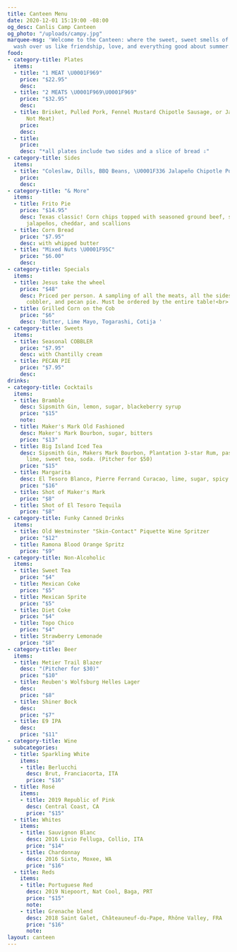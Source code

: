 ```yaml
---
title: Canteen Menu
date: 2020-12-01 15:19:00 -08:00
og_desc: Canlis Camp Canteen
og_photo: "/uploads/campy.jpg"
marquee-msg: 'Welcome to the Canteen: where the sweet, sweet smells of premium meats
  wash over us like friendship, love, and everything good about summer. '
food:
- category-title: Plates
  items:
  - title: "1 MEAT \U0001F969"
    price: "$22.95"
    desc: 
  - title: "2 MEATS \U0001F969\U0001F969"
    price: "$32.95"
    desc: 
  - title: Brisket, Pulled Pork, Fennel Mustard Chipotle Sausage, or Jackfruit ( ⇦
      Not Meat)
    price: 
    desc: 
  - title: 
    price: 
    desc: "*all plates include two sides and a slice of bread ⇩"
- category-title: Sides
  items:
  - title: "Coleslaw, Dills, BBQ Beans, \U0001F336️ Jalapeño Chipotle Potato Chips"
    price: 
    desc: 
- category-title: "& More"
  items:
  - title: Frito Pie
    price: "$14.95"
    desc: Texas classic! Corn chips topped with seasoned ground beef, sour cream,
      jalapeños, cheddar, and scallions
  - title: Corn Bread
    price: "$7.95"
    desc: with whipped butter
  - title: "Mixed Nuts \U0001F95C"
    price: "$6.00"
    desc: 
- category-title: Specials
  items:
  - title: Jesus take the wheel
    price: "$48"
    desc: Priced per person. A sampling of all the meats, all the sides, cornbread,
      cobbler, and pecan pie. Must be ordered by the entire table!<br> <img src='https://canlis.com/uploads/mandancing.gif'/>
  - title: Grilled Corn on the Cob
    price: "$6"
    desc: 'Butter, Lime Mayo, Togarashi, Cotija '
- category-title: Sweets
  items:
  - title: Seasonal COBBLER
    price: "$7.95"
    desc: with Chantilly cream
  - title: PECAN PIE
    price: "$7.95"
    desc: 
drinks:
- category-title: Cocktails
  items:
  - title: Bramble
    desc: Sipsmith Gin, lemon, sugar, blackeberry syrup
    price: "$15"
    note: 
  - title: Maker's Mark Old Fashioned
    desc: Maker's Mark Bourbon, sugar, bitters
    price: "$13"
  - title: Big Island Iced Tea
    desc: Sipsmith Gin, Makers Mark Bourbon, Plantation 3-star Rum, passion fruit,
      lime, sweet tea, soda. (Pitcher for $50)
    price: "$15"
  - title: Margarita
    desc: El Tesoro Blanco, Pierre Ferrand Curacao, lime, sugar, spicy tamarind salt
    price: "$16"
  - title: Shot of Maker's Mark
    price: "$8"
  - title: Shot of El Tesoro Tequila
    price: "$8"
- category-title: Funky Canned Drinks
  items:
  - title: Old Westminster "Skin-Contact" Piquette Wine Spritzer
    price: "$12"
  - title: Ramona Blood Orange Spritz
    price: "$9"
- category-title: Non-Alcoholic
  items:
  - title: Sweet Tea
    price: "$4"
  - title: Mexican Coke
    price: "$5"
  - title: Mexican Sprite
    price: "$5"
  - title: Diet Coke
    price: "$4"
  - title: Topo Chico
    price: "$4"
  - title: Strawberry Lemonade
    price: "$8"
- category-title: Beer
  items:
  - title: Metier Trail Blazer
    desc: "(Pitcher for $30)"
    price: "$10"
  - title: Reuben's Wolfsburg Helles Lager
    desc: 
    price: "$8"
  - title: Shiner Bock
    desc: 
    price: "$7"
  - title: E9 IPA
    desc: 
    price: "$11"
- category-title: Wine
  subcategories:
  - title: Sparkling White
    items:
    - title: Berlucchi
      desc: Brut, Franciacorta, ITA
      price: "$16"
  - title: Rosé
    items:
    - title: 2019 Republic of Pink
      desc: Central Coast, CA
      price: "$15"
  - title: Whites
    items:
    - title: Sauvignon Blanc
      desc: 2016 Livio Felluga, Collio, ITA
      price: "$14"
    - title: Chardonnay
      desc: 2016 Sixto, Moxee, WA
      price: "$16"
  - title: Reds
    items:
    - title: Portuguese Red
      desc: 2019 Niepoort, Nat Cool, Baga, PRT
      price: "$15"
      note: 
    - title: Grenache blend
      desc: 2018 Saint Galet, Châteauneuf-du-Pape, Rhône Valley, FRA
      price: "$16"
      note: 
layout: canteen
---
```


